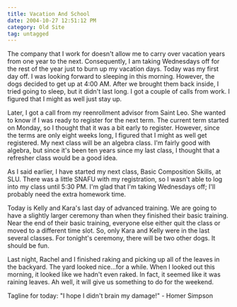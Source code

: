 ```yaml
---
title: Vacation And School
date: 2004-10-27 12:51:12 PM
category: Old Site
tag: untagged
---
```


The company that I work for doesn't allow me to carry over vacation years from one year to the next. Consequently, I am taking Wednesdays off for the rest of the year just to burn up my vacation days. Today was my first day off. I was looking forward to sleeping in this morning. However, the dogs decided to get up at 4:00 AM. After we brought them back inside, I tried going to sleep, but it didn't last long. I got a couple of calls from work. I figured that I might as well just stay up.

Later, I got a call from my reenrollment advisor from Saint Leo. She wanted to know if I was ready to register for the next term. The current term started on Monday, so I thought that it was a bit early to register. However, since the terms are only eight weeks long, I figured that I might as well get registered. My next class will be an algebra class. I'm fairly good with algebra, but since it's been ten years since my last class, I thought that a refresher class would be a good idea.

As I said earlier, I have started my next class, Basic Composition Skills, at SLU. There was a little SNAFU with my registration, so I wasn't able to log into my class until 5:30 PM. I'm glad that I'm taking Wednesdays off; I'll probably need the extra homework time.

Today is Kelly and Kara's last day of advanced training. We are going to have a slightly larger ceremony than when they finished their basic training. Near the end of their basic training, everyone else either quit the class or moved to a different time slot. So, only Kara and Kelly were in the last several classes. For tonight's ceremony, there will be two other dogs. It should be fun.

Last night, Rachel and I finished raking and picking up all of the leaves in the backyard. The yard looked nice...for a while. When I looked out this morning, it looked like we hadn't even raked. In fact, it seemed like it was raining leaves. Ah well, it will give us something to do for the weekend.

Tagline for today: "I hope I didn't brain my damage!" - Homer Simpson
